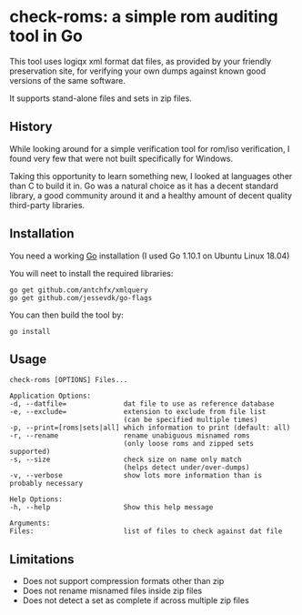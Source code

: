check-roms: a simple rom auditing tool in Go
============================================

This tool uses logiqx xml format dat files, as provided by your friendly preservation site, for verifying your own dumps against known good versions of the same software.

It supports stand-alone files and sets in zip files.

History
-------

While looking around for a simple verification tool for rom/iso verification, I found very few that were not built specifically for Windows.

Taking this opportunity to learn something new, I looked at languages other than C to build it in. Go was a natural choice as it has a decent standard library, a good community around it and a healthy amount of decent quality third-party libraries.

Installation
------------

You need a working [Go](https://golang.org/) installation (I used Go 1.10.1 on Ubuntu Linux 18.04)

You will neet to install the required libraries:

    go get github.com/antchfx/xmlquery
    go get github.com/jessevdk/go-flags

You can then build the tool by:

    go install

Usage
-----
    check-roms [OPTIONS] Files...

    Application Options:
    -d, --datfile=              dat file to use as reference database
    -e, --exclude=              extension to exclude from file list
                                (can be specified multiple times)
    -p, --print=[roms|sets|all] which information to print (default: all)
    -r, --rename                rename unabiguous misnamed roms
                                (only loose roms and zipped sets supported)
    -s, --size                  check size on name only match
                                (helps detect under/over-dumps)
    -v, --verbose               show lots more information than is probably necessary

    Help Options:
    -h, --help                  Show this help message

    Arguments:
    Files:                      list of files to check against dat file

Limitations
-----------

- Does not support compression formats other than zip
- Does not rename misnamed files inside zip files 
- Does not detect a set as complete if across multiple zip files
